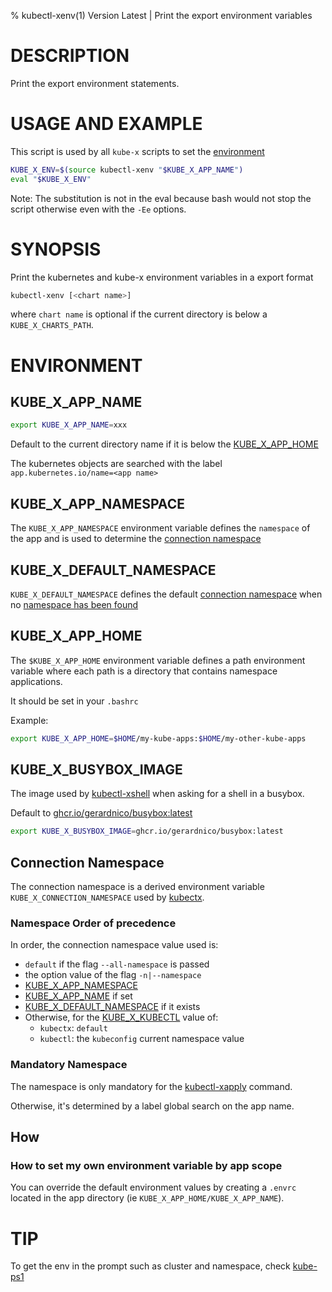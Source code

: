 % kubectl-xenv(1) Version Latest | Print the export environment variables
# DESCRIPTION

Print the export environment statements.

# USAGE AND EXAMPLE

This script is used by all `kube-x` scripts to set the [environment](#ENVIRONMENT)

```bash
KUBE_X_ENV=$(source kubectl-xenv "$KUBE_X_APP_NAME")
eval "$KUBE_X_ENV"
```

Note: The substitution is not in the eval because bash would not stop the script otherwise
even with the `-Ee` options.

# SYNOPSIS

Print the kubernetes and kube-x environment variables in a export format
```bash
kubectl-xenv [<chart name>]
```

where `chart name` is optional if the current directory is below a `KUBE_X_CHARTS_PATH`.


# ENVIRONMENT



## KUBE_X_APP_NAME

```bash
export KUBE_X_APP_NAME=xxx
```  
Default to the current directory name if it is below the [KUBE_X_APP_HOME](#KUBE_X_APP_HOME)

The kubernetes objects are searched with the label `app.kubernetes.io/name=<app name>`


## KUBE_X_APP_NAMESPACE

The `KUBE_X_APP_NAMESPACE` environment variable defines the `namespace` of the app
and is used to determine the [connection namespace](#namespace-order-of-precedence) 

## KUBE_X_DEFAULT_NAMESPACE

`KUBE_X_DEFAULT_NAMESPACE` defines the default [connection namespace](#namespace-order-of-precedence)
when no [namespace has been found](#namespace-order-of-precedence)


## KUBE_X_APP_HOME

The `$KUBE_X_APP_HOME` environment variable defines a path environment variable where each path is a directory that contains 
namespace applications.

It should be set in your `.bashrc`

Example:
```bash
export KUBE_X_APP_HOME=$HOME/my-kube-apps:$HOME/my-other-kube-apps
```

## KUBE_X_BUSYBOX_IMAGE

The image used by [kubectl-xshell](kube-x-shell) when asking for a shell in a busybox.

Default to [ghcr.io/gerardnico/busybox:latest](https://github.com/gerardnico/busybox/pkgs/container/busybox)

```bash
export KUBE_X_BUSYBOX_IMAGE=ghcr.io/gerardnico/busybox:latest
```

## Connection Namespace

The connection namespace is a derived environment variable `KUBE_X_CONNECTION_NAMESPACE` used by [kubectx](kube-x-kubectl).

### Namespace Order of precedence


In order, the connection namespace value used is:
* `default` if the flag `--all-namespace` is passed
* the option value of the flag `-n|--namespace`
* [KUBE_X_APP_NAMESPACE](#KUBE_X_APP_NAME)
* [KUBE_X_APP_NAME](#KUBE_X_APP_NAME) if set
* [KUBE_X_DEFAULT_NAMESPACE](#KUBE_X_APP_NAME) if it exists
* Otherwise, for the [KUBE_X_KUBECTL](#KUBE_X_KUBECTL) value of:
    * `kubectx`: `default`
    * `kubectl`: the `kubeconfig` current namespace value

### Mandatory Namespace

The namespace is only mandatory for the [kubectl-xapply](kubectl-xapply.md)
command.

Otherwise, it's determined by a label global search on the app name. 

## How

### How to set my own environment variable by app scope

You can override the default environment values by creating a `.envrc` located
in the app directory (ie `KUBE_X_APP_HOME/KUBE_X_APP_NAME`).


# TIP

To get the env in the prompt such as cluster and namespace, check [kube-ps1](https://github.com/ohmyzsh/ohmyzsh/tree/master/plugins/kube-ps1)
